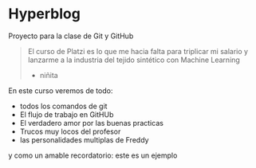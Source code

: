 # Hyperblog
Proyecto para la clase de Git y GitHub
>El curso de Platzi es lo que me hacia falta para triplicar mi salario y lanzarme a la industria del tejido sintético con Machine Learning
> - niñita

En este curso veremos de todo:
* todos los comandos de git
* El flujo de trabajo en GitHUb
* El verdadero amor por las buenas practicas 
* Trucos muy locos del profesor
* las personalidades multiplas de Freddy

y como un amable recordatorio: este es un ejemplo
